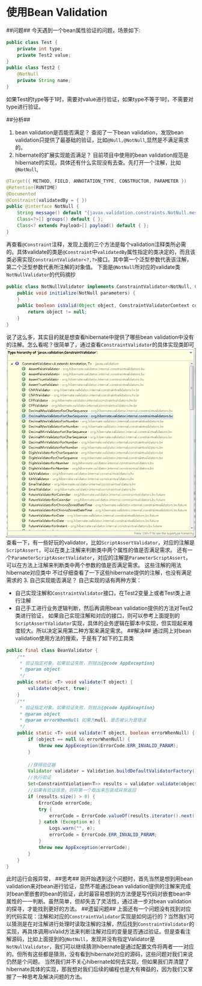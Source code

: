 # 使用Bean Validation

##问题##
今天遇到一个bean属性验证的问题，场景如下:

```java
public class Test {
    private int type;
    private Test2 value;
}
public class Test2 {
    @NotNull
    private String name;
}
```

如果Test的type等于1时，需要对value进行验证，如果type不等于1时，不需要对type进行验证。

##分析##
1. bean validation是否能否满足？
查阅了一下bean validation，发现bean validation只提供了最基础的验证，比如`@Null,@NotNull`,显然是不满足需求的。
2. hibernate的扩展实现能否满足？
目前项目中使用的bean validation规范是hibernate的实现，具体还有什么实现没有去查。先打开一个注解，比如`@NotNull`,
```java
@Target({ METHOD, FIELD, ANNOTATION_TYPE, CONSTRUCTOR, PARAMETER })
@Retention(RUNTIME)
@Documented
@Constraint(validatedBy = { })
public @interface NotNull {
	String message() default "{javax.validation.constraints.NotNull.message}";
	Class<?>[] groups() default { };
	Class<? extends Payload>[] payload() default { };
}
```
再查看`@Constraint`注释，发现上面的三个方法是每个validation注释类所必需的。具体validate的类是`@Constraint`中`validatedBy`属性指定的类决定的，而且该类必需实现`ConstraintValidator<?,?>`接口。其中第一个泛型参数代表该注解，第二个泛型参数代表所注解的对象值。
下面是`@NotNull`所对应的validate类`NotNullValidator`的代码摘抄
```java
public class NotNullValidator implements ConstraintValidator<NotNull, Object> {
	public void initialize(NotNull parameters) {
	}
	public boolean isValid(Object object, ConstraintValidatorContext constraintValidatorContext) {
		return object != null;
	}
}
```
说了这么多，其实目的就是想查看hibernate中提供了哪些bean validation中没有的注解。怎么看呢？很简单了，通过查看`ConstraintValidator`的具体实现类即可
![ConstraintValidator实现](../screenshot/ConstraintValidator.png)
查看一下，有一些好玩的validator，比如`ScriptAssertValidator`，对应的注解是`ScriptAssert`，可以在类上注解来判断类中两个属性的值是否满足需求。
还有一个`ParameterScriptAssertValidator`，对应的注解是`ParameterScriptAssert`，可以在方法上注解来判断类中两个参数的值是否满足需求。
这些注解的用法hibernate对应类中
不过仔细查看了一下这些hibernate提供的注解，也没有满足需求的
3. 自己实现能否满足？
自己实现的话有两种方案：
- 自己实现注解和`ConstraintValidator`接口，在Test2变量上或者Test类上进行注解
- 自己手工进行业务逻辑判断，然后再调用bean validation提供的方法对Test2类进行验证，
如果自己实现注解和对应的接口，则可以参考上面提到的`ScriptAssertValidator`实现，具体的业务逻辑在脚本中实现，但实现起来难度较大。所以决定采用第二种方案来满足需求。
##解决##
通过网上对bean validation使用方法的搜索，于是有了如下的工具类
```java
public final class BeanValidator {
	/**
	 * 验证指定对象。如果验证失败，则抛出{@code AppException}
	 * @param object
	 */
	public static <T> void validate(T object) {
		validate(object, true);
	}
	/**
	 * 验证指定对象。如果验证失败，则抛出{@code AppException}
	 * @param object
	 * @param errorWhenNull 如果为null，是否被认为是错误
	 */
	public static <T> void validate(T object, boolean errorWhenNull) {
		if (object == null && errorWhenNull) {
			throw new AppException(ErrorCode.ERR_INVALID_PARAM);
		}

        //获得验证器
        Validator validator = Validation.buildDefaultValidatorFactory().getValidator();
        //执行验证
        Set<ConstraintViolation<T>> results = validator.validate(object);
        //如果有验证信息，则将第一个取出来包装成异常返回
        if (results.size() > 0) {
			ErrorCode errorCode;
			try {
				errorCode = ErrorCode.valueOf(results.iterator().next().getMessage());
			} catch (Exception e) {
				Logs.warn("", e);
				errorCode = ErrorCode.ERR_INVALID_PARAM;
			}
			throw new AppException(errorCode);
		}
    }
}
```
此时运行会报异常，
##思考##
刚开始遇到这个问题时，首先当然是想到用bean validation来对bean进行验证，显然不能通过bean validation提供的注解来完成对bean里嵌套的bean的验证，此时最容易想到的方法便是写代码对嵌套bean中属性的一一判断。虽然简单，但却失去了灵活性，通过进一步对bean validation的探寻，才能找到更好的方法。
##遗留问题##
上面还有一个问题没有找到对应的代码实现：注解和对应的`ConstraintValidator`实现是如何运行的？当然我们可以猜测是在对注解进行处理时读取注解的注解，然后找到`ConstraintValidator`的实现，再具体调用isValid方法来判断注解对应的变量是否通过验证。但是查看注解源码，比如上面提到的`@NotNull`，发现并没有指定Validator是`NotNullValidator`，我们可以继续猜测hibernate是通过配置文件将两者一一对应的。但所有这些都是猜测，没有看到hibernate对应的源码，这些问题对我们来说仍然是个问题。
当然我们并不关心hibernate如何去实现，但如果我们弄清楚了hibernate具体的实现，那我想对我们后续的编程也是大有裨益的，因为我们又掌握了一种思考及解决问题的方法。